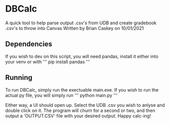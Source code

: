 # DBCalc
A quick tool to help parse output .csv's from UDB and create gradebook .csv's to throw into Canvas
Written by Brian Caskey on 10/01/2021

## Dependencies
If you wish to dev on this script, you will need pandas, install it either into your venv or with 
'''
pip install pandas
'''

## Running
To run DBCalc, simply run the exectuable main.exe. If you wish to run the actual py file, you will simply run 
'''
python main.py
'''

Either way, a UI should open up. Select the UDB .csv you wish to anlyse and double click on it. The program will churn for a second or two, and then output a 'OUTPUT.CSV' file with your desired output. Happy calc-ing!
